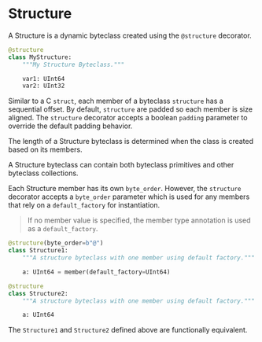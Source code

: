 # Structure

A Structure is a dynamic byteclass created using the `@structure` decorator.

```python
@structure
class MyStructure:
    """My Structure Byteclass."""

    var1: UInt64
    var2: UInt32
```

Similar to a C `struct`, each member of a byteclass `structure` has a sequential offset. By default, `structure` are padded so each member is size aligned. The `structure` decorator accepts a boolean `padding` parameter to override the default padding behavior.

The length of a Structure byteclass is determined when the class is created based on its members.

A Structure byteclass can contain both byteclass primitives and other byteclass collections.

Each Structure member has its own `byte_order`. However, the `structure` decorator accepts a `byte_order` parameter which is used for any members that rely on a `default_factory` for instantiation.

> If no member value is specified, the member type annotation is used as a `default_factory`.

```python
@structure(byte_order=b"@")
class Structure1:
    """A structure byteclass with one member using default factory."""

    a: UInt64 = member(default_factory=UInt64)

@structure
class Structure2:
    """A structure byteclass with one member using default factory."""

    a: UInt64
```

The `Structure1` and `Structure2` defined above are functionally equivalent.
